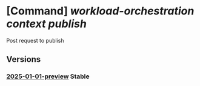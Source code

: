 # [Command] _workload-orchestration context publish_

Post request to publish

## Versions

### [2025-01-01-preview](/Resources/mgmt-plane/L3N1YnNjcmlwdGlvbnMve30vcmVzb3VyY2Vncm91cHMve30vcHJvdmlkZXJzL21pY3Jvc29mdC5lZGdlL2NvbnRleHRzL3t9L3B1Ymxpc2g=/2025-01-01-preview.xml) **Stable**

<!-- mgmt-plane /subscriptions/{}/resourcegroups/{}/providers/microsoft.edge/contexts/{}/publish 2025-01-01-preview -->

